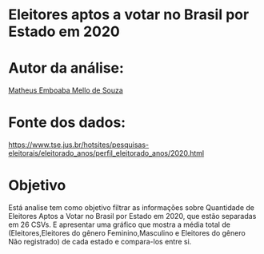 # Eleitores aptos a votar no Brasil por Estado em 2020

# Autor da análise:

[Matheus Emboaba Mello de Souza](https://github.com/MatheusEmboabaTeteu)

# Fonte dos dados:

https://www.tse.jus.br/hotsites/pesquisas-eleitorais/eleitorado_anos/perfil_eleitorado_anos/2020.html

# Objetivo

Está analise tem como objetivo filtrar as informações sobre Quantidade de Eleitores Aptos a Votar no Brasil por Estado em 2020, que estão separadas em 26 CSVs. E apresentar uma gráfico que mostra a média total de (Eleitores,Eleitores do gênero Feminino,Masculino e Eleitores do gênero Não registrado) de cada estado e compara-los entre si.
